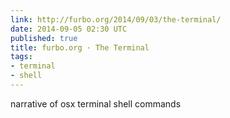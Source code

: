 ```yaml
---
link: http://furbo.org/2014/09/03/the-terminal/
date: 2014-09-05 02:30 UTC
published: true
title: furbo.org · The Terminal
tags:
- terminal
- shell
---
```


narrative of osx terminal shell commands
